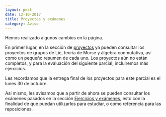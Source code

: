 ```yaml
---
layout: post
date: 12-10-2017
title: Proyectos y exámenes
category: Aviso
---
```


Hemos realizado algunos cambios en la página.

En primer lugar, en la sección de [proyectos](/proyectos/) ya pueden consultar los proyectos de grupos de Lie, teoría de Morse y álgebra conmutativa, así como un pequeño resumen de cada uno. Los proyectos aún no están completos, y para la evaluación del siguiente parcial, incluiremos más ejercicios.

Les recordamos que la entrega final de los proyectos para este parcial es el lunes 30 de octubre.

Así mismo, les avisamos que a partir de ahora se pueden consultar los exámenes pasados en la sección [Ejercicios y exámenes](/ejercicios/),
esto con la finalidad de que puedan utilizarlos para estudiar, o como referencia para las reposiciones.

